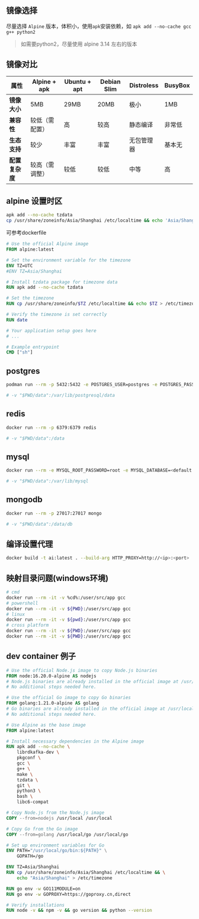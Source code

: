 ## 镜像选择

尽量选择 `Alpine` 版本，体积小，使用`apk`安装依赖，如 `apk add --no-cache gcc g++ python2`

> 如需要python2，尽量使用 alpine 3.14 左右的版本


## 镜像对比

| **属性**         | **Alpine + apk**   | **Ubuntu + apt** | **Debian Slim**  | **Distroless** | **BusyBox**      |
|-------------------|--------------------|------------------|------------------|----------------|------------------|
| **镜像大小**     | 5MB                | 29MB             | 20MB             | 极小           | 1MB              |
| **兼容性**       | 较低（需配置）     | 高               | 较高             | 静态编译       | 非常低           |
| **生态支持**     | 较少               | 丰富             | 丰富             | 无包管理器     | 基本无           |
| **配置复杂度**   | 较高（需调整）     | 较低             | 较低             | 中等           | 高               |

## alpine 设置时区

```bash
apk add --no-cache tzdata
cp /usr/share/zoneinfo/Asia/Shanghai /etc/localtime && echo 'Asia/Shanghai' > /etc/timezone
```
可参考dockerfile
```dockerfile title="dockerfile"
# Use the official Alpine image
FROM alpine:latest

# Set the environment variable for the timezone
ENV TZ=UTC
#ENV TZ=Asia/Shanghai

# Install tzdata package for timezone data
RUN apk add --no-cache tzdata

# Set the timezone
RUN cp /usr/share/zoneinfo/$TZ /etc/localtime && echo $TZ > /etc/timezone

# Verify the timezone is set correctly
RUN date

# Your application setup goes here
# ...

# Example entrypoint
CMD ["sh"]
```

## postgres

```bash
podman run --rm -p 5432:5432 -e POSTGRES_USER=postgres -e POSTGRES_PASSWORD=postgres -e POSTGRES_DB=hello_dev postgres:12.19-alpine

# -v "$PWD/data":/var/lib/postgresql/data
```

## redis

```bash
docker run --rm -p 6379:6379 redis

# -v "$PWD/data":/data
```

## mysql

```bash
docker run --rm -e MYSQL_ROOT_PASSWORD=root -e MYSQL_DATABASE=<default db> -p 3306:3306 mysql

# -v "$PWD/data":/var/lib/mysql
```

## mongodb

```bash
docker run --rm -p 27017:27017 mongo

# -v "$PWD/data":/data/db
```

## 编译设置代理

```bash
docker build -t ai:latest . --build-arg HTTP_PROXY=http://<ip>:<port>
```

## 映射目录问题(windows环境)

```bash
# cmd
docker run --rm -it -v %cd%:/user/src/app gcc
# powershell
docker run --rm -it -v ${PWD}:/user/src/app gcc
# linux
docker run --rm -it -v ${pwd}:/user/src/app gcc
# cross platform
docker run --rm -it -v ${PWD}:/user/src/app gcc
docker run --rm -it -v ${PWD}:/user/src/app gcc
```

## dev container 例子

```dockerfile title="Dockerfile"
# Use the official Node.js image to copy Node.js binaries
FROM node:16.20.0-alpine AS nodejs
# Node.js binaries are already installed in the official image at /usr/local/
# No additional steps needed here.

# Use the official Go image to copy Go binaries
FROM golang:1.21.0-alpine AS golang
# Go binaries are already installed in the official image at /usr/local/go
# No additional steps needed here.

# Use Alpine as the base image
FROM alpine:latest

# Install necessary dependencies in the Alpine image
RUN apk add --no-cache \
    librdkafka-dev \
    pkgconf \
    gcc \
    g++ \
    make \
    tzdata \
    git \
    python3 \
    bash \
    libc6-compat

# Copy Node.js from the Node.js image
COPY --from=nodejs /usr/local /usr/local

# Copy Go from the Go image
COPY --from=golang /usr/local/go /usr/local/go

# Set up environment variables for Go
ENV PATH="/usr/local/go/bin:${PATH}" \
    GOPATH=/go

ENV TZ=Asia/Shanghai
RUN cp /usr/share/zoneinfo/Asia/Shanghai /etc/localtime && \
    echo "Asia/Shanghai" > /etc/timezone

RUN go env -w GO111MODULE=on
RUN go env -w GOPROXY=https://goproxy.cn,direct

# Verify installations
RUN node -v && npm -v && go version && python --version
```

